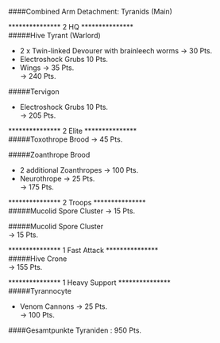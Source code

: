 ####Combined Arm Detachment: Tyranids (Main)  

***************  2 HQ ***************  
#####Hive Tyrant (Warlord)  
 + 2 x Twin-linked Devourer with brainleech worms -> 30 Pts.  
 + Electroshock Grubs 10 Pts.  
 + Wings -> 35 Pts.  
 -> 240 Pts.  

#####Tervigon 
 + Electroshock Grubs 10 Pts.  
 -> 205 Pts.  

***************  2 Elite ***************  
#####Toxothrope Brood
 -> 45 Pts.  
 
#####Zoanthrope Brood  
 + 2 additional Zoanthropes -> 100 Pts. 
 + Neurothrope -> 25 Pts.  
 -> 175 Pts.  

***************  2 Troops ***************  
#####Mucolid Spore Cluster
 -> 15 Pts.  

#####Mucolid Spore Cluster  
 -> 15 Pts.  

***************  1 Fast Attack ***************  
#####Hive Crone  
-> 155 Pts.

***************  1 Heavy Support ***************  
#####Tyrannocyte  
 + Venom Cannons -> 25 Pts.  
-> 100 Pts.  

####Gesamtpunkte Tyraniden : 950 Pts.
